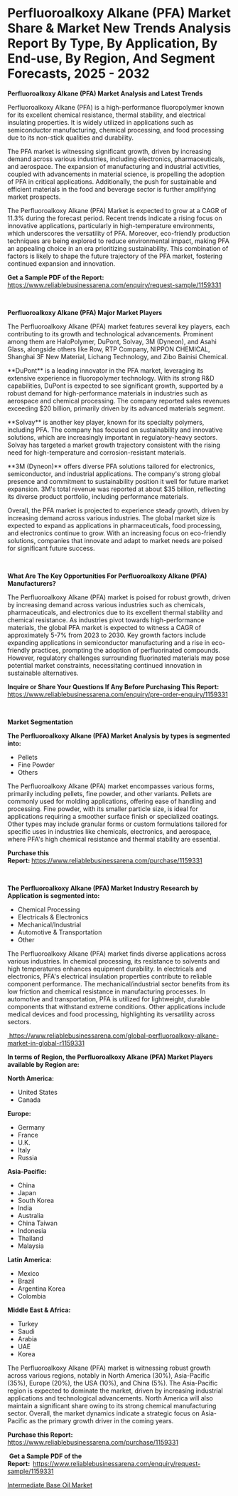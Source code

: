 <p><h1>Perfluoroalkoxy Alkane (PFA) Market Share & Market New Trends Analysis Report By Type, By Application, By End-use, By Region, And Segment Forecasts, 2025 - 2032</h1></p><p><strong>Perfluoroalkoxy Alkane (PFA) Market Analysis and Latest Trends</strong></p>
<p><p>Perfluoroalkoxy Alkane (PFA) is a high-performance fluoropolymer known for its excellent chemical resistance, thermal stability, and electrical insulating properties. It is widely utilized in applications such as semiconductor manufacturing, chemical processing, and food processing due to its non-stick qualities and durability. </p><p>The PFA market is witnessing significant growth, driven by increasing demand across various industries, including electronics, pharmaceuticals, and aerospace. The expansion of manufacturing and industrial activities, coupled with advancements in material science, is propelling the adoption of PFA in critical applications. Additionally, the push for sustainable and efficient materials in the food and beverage sector is further amplifying market prospects.</p><p>The Perfluoroalkoxy Alkane (PFA) Market is expected to grow at a CAGR of 11.3% during the forecast period. Recent trends indicate a rising focus on innovative applications, particularly in high-temperature environments, which underscores the versatility of PFA. Moreover, eco-friendly production techniques are being explored to reduce environmental impact, making PFA an appealing choice in an era prioritizing sustainability. This combination of factors is likely to shape the future trajectory of the PFA market, fostering continued expansion and innovation.</p></p>
<p><strong>Get a Sample PDF of the Report:&nbsp;</strong> <a href="https://www.reliablebusinessarena.com/enquiry/request-sample/1159331?utm_campaign=3121&utm_medium=2&utm_source=Github&utm_content=ia&utm_term=02042025&utm_id=perfluoroalkoxy-alkane-pfa">https://www.reliablebusinessarena.com/enquiry/request-sample/1159331</a></p>
<p>&nbsp;</p>
<p><strong>Perfluoroalkoxy Alkane (PFA) Major Market Players</strong></p>
<p><p>The Perfluoroalkoxy Alkane (PFA) market features several key players, each contributing to its growth and technological advancements. Prominent among them are HaloPolymer, DuPont, Solvay, 3M (Dyneon), and Asahi Glass, alongside others like Row, RTP Company, NIPPON CHEMICAL, Shanghai 3F New Material, Lichang Technology, and Zibo Bainisi Chemical.</p><p>**DuPont** is a leading innovator in the PFA market, leveraging its extensive experience in fluoropolymer technology. With its strong R&D capabilities, DuPont is expected to see significant growth, supported by a robust demand for high-performance materials in industries such as aerospace and chemical processing. The company reported sales revenues exceeding $20 billion, primarily driven by its advanced materials segment.</p><p>**Solvay** is another key player, known for its specialty polymers, including PFA. The company has focused on sustainability and innovative solutions, which are increasingly important in regulatory-heavy sectors. Solvay has targeted a market growth trajectory consistent with the rising need for high-temperature and corrosion-resistant materials.</p><p>**3M (Dyneon)** offers diverse PFA solutions tailored for electronics, semiconductor, and industrial applications. The company's strong global presence and commitment to sustainability position it well for future market expansion. 3M's total revenue was reported at about $35 billion, reflecting its diverse product portfolio, including performance materials.</p><p>Overall, the PFA market is projected to experience steady growth, driven by increasing demand across various industries. The global market size is expected to expand as applications in pharmaceuticals, food processing, and electronics continue to grow. With an increasing focus on eco-friendly solutions, companies that innovate and adapt to market needs are poised for significant future success.</p></p>
<p>&nbsp;</p>
<p><strong>What Are The Key Opportunities For Perfluoroalkoxy Alkane (PFA) Manufacturers?</strong></p>
<p><p>The Perfluoroalkoxy Alkane (PFA) market is poised for robust growth, driven by increasing demand across various industries such as chemicals, pharmaceuticals, and electronics due to its excellent thermal stability and chemical resistance. As industries pivot towards high-performance materials, the global PFA market is expected to witness a CAGR of approximately 5-7% from 2023 to 2030. Key growth factors include expanding applications in semiconductor manufacturing and a rise in eco-friendly practices, prompting the adoption of perfluorinated compounds. However, regulatory challenges surrounding fluorinated materials may pose potential market constraints, necessitating continued innovation in sustainable alternatives.</p></p>
<p><strong>Inquire or Share Your Questions If Any Before Purchasing This Report:</strong> <a href="https://www.reliablebusinessarena.com/enquiry/pre-order-enquiry/1159331?utm_campaign=3121&utm_medium=2&utm_source=Github&utm_content=ia&utm_term=02042025&utm_id=perfluoroalkoxy-alkane-pfa">https://www.reliablebusinessarena.com/enquiry/pre-order-enquiry/1159331</a></p>
<p>&nbsp;</p>
<p><strong>Market Segmentation</strong></p>
<p><strong>The Perfluoroalkoxy Alkane (PFA) Market Analysis by types is segmented into:</strong></p>
<p><ul><li>Pellets</li><li>Fine Powder</li><li>Others</li></ul></p>
<p><p>The Perfluoroalkoxy Alkane (PFA) market encompasses various forms, primarily including pellets, fine powder, and other variants. Pellets are commonly used for molding applications, offering ease of handling and processing. Fine powder, with its smaller particle size, is ideal for applications requiring a smoother surface finish or specialized coatings. Other types may include granular forms or custom formulations tailored for specific uses in industries like chemicals, electronics, and aerospace, where PFA's high chemical resistance and thermal stability are essential.</p></p>
<p><strong>Purchase this Report:&nbsp;</strong><a href="https://www.reliablebusinessarena.com/purchase/1159331?utm_campaign=3121&utm_medium=2&utm_source=Github&utm_content=ia&utm_term=02042025&utm_id=perfluoroalkoxy-alkane-pfa">https://www.reliablebusinessarena.com/purchase/1159331</a></p>
<p>&nbsp;</p>
<p><strong>The Perfluoroalkoxy Alkane (PFA) Market Industry Research by Application is segmented into:</strong></p>
<p><ul><li>Chemical Processing</li><li>Electricals & Electronics</li><li>Mechanical/Industrial</li><li>Automotive & Transportation</li><li>Other</li></ul></p>
<p><p>The Perfluoroalkoxy Alkane (PFA) market finds diverse applications across various industries. In chemical processing, its resistance to solvents and high temperatures enhances equipment durability. In electricals and electronics, PFA's electrical insulation properties contribute to reliable component performance. The mechanical/industrial sector benefits from its low friction and chemical resistance in manufacturing processes. In automotive and transportation, PFA is utilized for lightweight, durable components that withstand extreme conditions. Other applications include medical devices and food processing, highlighting its versatility across sectors.</p></p>
<p><a href="https://www.reliablebusinessarena.com/global-perfluoroalkoxy-alkane-market-in-global-r1159331?utm_campaign=3121&utm_medium=2&utm_source=Github&utm_content=ia&utm_term=02042025&utm_id=perfluoroalkoxy-alkane-pfa">&nbsp;https://www.reliablebusinessarena.com/global-perfluoroalkoxy-alkane-market-in-global-r1159331</a></p>
<p><strong>In terms of Region, the Perfluoroalkoxy Alkane (PFA) Market Players available by Region are:</strong></p>
<p>
    <p> <strong> North America: </strong>
        <ul>
            <li>United States</li>
            <li>Canada</li>
        </ul>
        </p> 
    <p> <strong> Europe: </strong>
        <ul>
            <li>Germany</li>
            <li>France</li>
            <li>U.K.</li>
            <li>Italy</li>
            <li>Russia</li>
        </ul>
        </p> 
    <p> <strong> Asia-Pacific: </strong>
        <ul>
            <li>China</li>
            <li>Japan</li>
            <li>South Korea</li>
            <li>India</li>
            <li>Australia</li>
            <li>China Taiwan</li>
            <li>Indonesia</li>
            <li>Thailand</li>
            <li>Malaysia</li>
        </ul>
        </p> 
    <p> <strong> Latin America: </strong>
        <ul>
            <li>Mexico</li>
            <li>Brazil</li>
            <li>Argentina Korea</li>
            <li>Colombia</li>
        </ul>
        </p> 
    <p> <strong> Middle East & Africa: </strong>
        <ul>
            <li>Turkey</li>
            <li>Saudi</li>
            <li>Arabia</li>
            <li>UAE</li>
            <li>Korea</li>
        </ul>
    </p>
    </p>
<p><p>The Perfluoroalkoxy Alkane (PFA) market is witnessing robust growth across various regions, notably in North America (30%), Asia-Pacific (35%), Europe (20%), the USA (10%), and China (5%). The Asia-Pacific region is expected to dominate the market, driven by increasing industrial applications and technological advancements. North America will also maintain a significant share owing to its strong chemical manufacturing sector. Overall, the market dynamics indicate a strategic focus on Asia-Pacific as the primary growth driver in the coming years.</p></p>
<p><strong>Purchase this Report: </strong><a href="https://www.reliablebusinessarena.com/purchase/1159331?utm_campaign=3121&utm_medium=2&utm_source=Github&utm_content=ia&utm_term=02042025&utm_id=perfluoroalkoxy-alkane-pfa">https://www.reliablebusinessarena.com/purchase/1159331</a></p>
<p>&nbsp;<strong>Get a Sample PDF of the Report:&nbsp;&nbsp;</strong><a href="https://www.reliablebusinessarena.com/enquiry/request-sample/1159331?utm_campaign=3121&utm_medium=2&utm_source=Github&utm_content=ia&utm_term=02042025&utm_id=perfluoroalkoxy-alkane-pfa">https://www.reliablebusinessarena.com/enquiry/request-sample/1159331</a></p>
<p><strong></strong></p>
<p><p><a href="https://github.com/shewlisapsai/Market-Research-Report-List-1/blob/main/intermediate-base-oil-market.md?utm_campaign=3121&utm_medium=2&utm_source=Github&utm_content=ia&utm_term=02042025&utm_id=perfluoroalkoxy-alkane-pfa">Intermediate Base Oil Market</a></p></p>